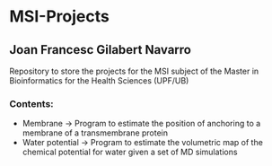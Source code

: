 MSI-Projects
=====

Joan Francesc Gilabert Navarro
-----------------------------

Repository to store the projects for the MSI subject of the Master in
Bioinformatics for the Health Sciences (UPF/UB)

### Contents:
* Membrane -> Program to estimate the position of anchoring to a membrane of a
  transmembrane protein
* Water potential -> Program to estimate the volumetric map of the chemical
  potential for water given a set of MD simulations

